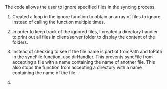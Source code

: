 The code allows the user to ignore specified files in the syncing process.


1. Created a loop in the ignore function to obtain an array of files to ignore instead of calling the function multiple
times.

2. In order to keep track of the ignored files, I created a directory handler to print out all files in client/server folder
to display the content of the folders.

3. Instead of checking to see if the file name is part of fromPath and toPath in the syncFile function, use dirHandler.
This prevents syncFile from accepting a file with a name containing the name of another file. This also stops the function
from accepting a directory with a name containing the name of the file.

4.